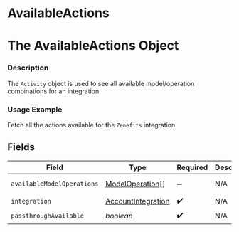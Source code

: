 # AvailableActions

# The AvailableActions Object
### Description
The `Activity` object is used to see all available model/operation combinations for an integration.

### Usage Example
Fetch all the actions available for the `Zenefits` integration.


## Fields

| Field                                                           | Type                                                            | Required                                                        | Description                                                     | Example                                                         |
| --------------------------------------------------------------- | --------------------------------------------------------------- | --------------------------------------------------------------- | --------------------------------------------------------------- | --------------------------------------------------------------- |
| `availableModelOperations`                                      | [ModelOperation](../../models/shared/modeloperation.md)[]       | :heavy_minus_sign:                                              | N/A                                                             | [object Object]                                                 |
| `integration`                                                   | [AccountIntegration](../../models/shared/accountintegration.md) | :heavy_check_mark:                                              | N/A                                                             |                                                                 |
| `passthroughAvailable`                                          | *boolean*                                                       | :heavy_check_mark:                                              | N/A                                                             | true                                                            |